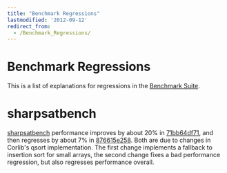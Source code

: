 ```yaml
---
title: "Benchmark Regressions"
lastmodified: '2012-09-12'
redirect_from:
  - /Benchmark_Regressions/
---
```


Benchmark Regressions
=====================

This is a list of explanations for regressions in the [Benchmark Suite](/Benchmark_Suite "Benchmark Suite").

sharpsatbench
=============

[sharpsatbench](http://storage.bos.xamarin.com/mono-gcbench/default-sgen/sharpsatbench.html) performance improves by about 20% in [71bb64df71](https://github.com/mono/mono/commit/71bb64df713675bd40c62f3071a6d4cb86b3c94c), and then regresses by about 7% in [876615e258](https://github.com/mono/mono/commit/876615e25856931250e0d3c9ef48fe7989f71fc1). Both are due to changes in Corlib's qsort implementation. The first change implements a fallback to insertion sort for small arrays, the second change fixes a bad performance regression, but also regresses performance overall.

